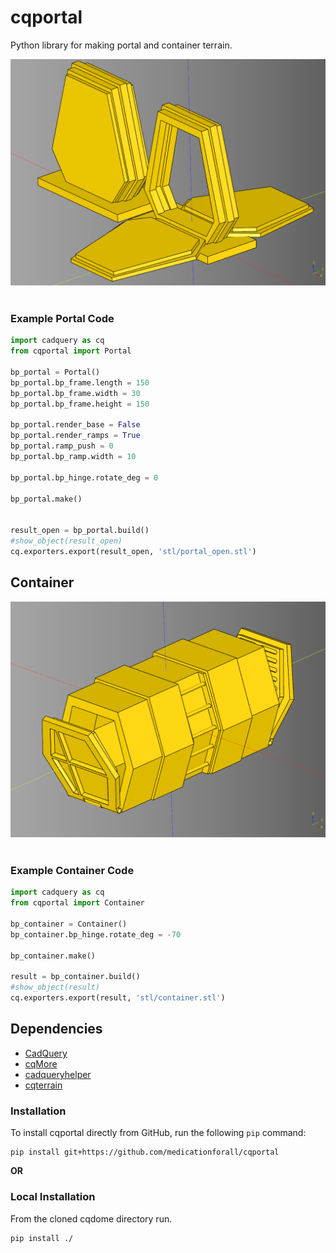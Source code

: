 # cqportal
Python library for making portal and container terrain.

![](./documentation/image/01.png)<br /><br />

### Example Portal Code

``` python
import cadquery as cq
from cqportal import Portal

bp_portal = Portal()
bp_portal.bp_frame.length = 150
bp_portal.bp_frame.width = 30
bp_portal.bp_frame.height = 150

bp_portal.render_base = False
bp_portal.render_ramps = True
bp_portal.ramp_push = 0
bp_portal.bp_ramp.width = 10

bp_portal.bp_hinge.rotate_deg = 0

bp_portal.make()


result_open = bp_portal.build()
#show_object(result_open)
cq.exporters.export(result_open, 'stl/portal_open.stl')
```

## Container
![](./documentation/image/34.png)<br /><br />

### Example Container Code

``` python
import cadquery as cq
from cqportal import Container

bp_container = Container()
bp_container.bp_hinge.rotate_deg = -70

bp_container.make()

result = bp_container.build()
#show_object(result)
cq.exporters.export(result, 'stl/container.stl')
```

## Dependencies
* [CadQuery](https://github.com/CadQuery/cadquery)
* [cqMore](https://github.com/JustinSDK/cqMore)
* [cadqueryhelper](https://github.com/medicationforall/cadqueryhelper)
* [cqterrain](https://github.com/medicationforall/cqterrain)


### Installation
To install cqportal directly from GitHub, run the following `pip` command:

	pip install git+https://github.com/medicationforall/cqportal

**OR**

### Local Installation
From the cloned cqdome directory run.

	pip install ./
